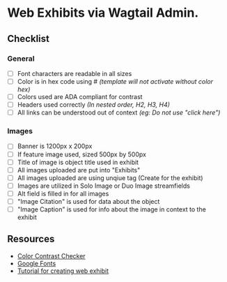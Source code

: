 # Web Exhibits via Wagtail Admin.

## Checklist
### General
- [ ] Font characters are readable in all sizes
- [ ] Color is in hex code using # _(template will not activate without color hex)_
- [ ] Colors used are ADA compliant for contrast
- [ ] Headers used correctly _(In nested order, H2, H3, H4)_
- [ ] All links can be understood out of context _(eg: Do not use "click here")_

### Images
- [ ] Banner is 1200px x 200px
- [ ] If feature image used, sized 500px by 500px
- [ ] Title of image is object title used in exhibit
- [ ] All images uploaded are put into "Exhibits"
- [ ] All images uploaded are using unqiue tag (Create for the exhibit)
- [ ] Images are utilized in Solo Image or Duo Image streamfields
- [ ] Alt field is filled in for all images
- [ ] "Image Citation" is used for data about the object
- [ ] "Image Caption" is used for info about the image in context to the exhibit

## Resources
* [Color Contrast Checker](https://webaim.org/resources/contrastchecker/)
* [Google Fonts](https://fonts.google.com/)
* [Tutorial for creating web exhibit](https://loop.lib.uchicago.edu/documentation/website-authoring/sidebar-promote/web-exhibits/)
